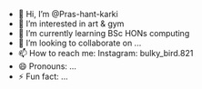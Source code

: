 - 👋 Hi, I’m @Pras-hant-karki
- 👀 I’m interested in art & gym
- 🌱 I’m currently learning BSc HONs computing
- 💞️ I’m looking to collaborate on ...
- 📫 How to reach me: Instagram: bulky_bird.821
- 😄 Pronouns: ...
- ⚡ Fun fact: ...

<!---
Pras-hant-karki/Pras-hant-karki is a ✨ special ✨ repository because its `README.md` (this file) appears on your GitHub profile.
You can click the Preview link to take a look at your changes.
--->
